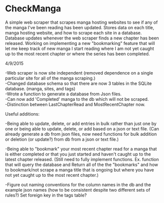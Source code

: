 CheckManga
==========

A simple web scraper that scrapes manga hosting websites to see if any of the manga I've been reading has been updated. Stores data on each title, manga hosting website, and how to scrape each site in a database. Database updates whenever the web scraper finds a new chapter has been released. Working on implementing a new "bookmarking" feature that will let me keep track of new manga I start reading where I am not yet caught up to the most recent chapter or where the series has been completed.

4/9/2015 

-Web scraper is now site independent (removed dependence on a single particular site for all of the manga scraping.)  
-Changed database schema so that there are now 3 tables in the SQLite database. (manga, sites, and tags)  
-Wrote a function to generate a database from Json files.  
-Can now add 'Completed' manga to the db which will not be scraped.  
-Distinction between LastChapterRead and MostRecentChapter now.

Useful additions:

-Being able to update, delete, or add entries in bulk rather than just one by one or being able to update, delete, or add based on a json or text file. (Can already generate a db from json files, now need functions for bulk addition or deletion (or update?) from db from a json or text file.)

-Being able to "bookmark" your most recent chapter read for a manga that is either completed or that you just started and haven't caught up to the latest chapter released. (Still need to fully implement functions. Ex. function that will query the database and Return all of the the "bookmarks" and how to bookmark/not scrape a manga title that is ongoing but where you have not yet caught up to the most recent chapter.)

-Figure out naming conventions for the column names in the db and the example json names (how to be consistent despite two different sets of rules?) Set foreign key in the tags table?
